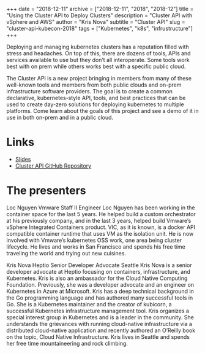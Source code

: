 +++
date = "2018-12-11"
archive = ["2018-12-11", "2018", "2018-12"]
title = "Using the Cluster API to Deploy Clusters"
description = "Cluster API with vSphere and AWS"
author = "Kris Nova"
subtitle = "Cluster API"
slug = "cluster-api-kubecon-2018"
tags = ["Kubernetes", "k8s", "infrustructure"]
+++

Deploying and managing kubernetes clusters has a reputation filled with stress and headaches. On top of this, there are dozens of tools, APIs and services available to use but they don’t all interoperate. Some tools work best with on prem while others works best with a specific public cloud.

The Cluster API is a new project bringing in members from many of these well-known tools and members from both public clouds and on-prem infrastructure software providers. The goal is to create a common declarative, kubernetes-style API, tools, and best practices that can be used to create day-zero solutions for deploying kubernetes to multiple platforms. Come learn about the goals of this project and see a demo of it in use in both on-prem and in a public cloud.

# Links

 - [Slides](https://docs.google.com/presentation/d/1NfJihQ0mnEXU7i8M-rbnJQqAhmWYJS2ENKOmP7NViL4/edit)
 - [Cluster API GitHub Repository](https://github.com/kubernetes-sigs/cluster-api)

# The presenters

Loc Nguyen
Vmware
Staff II Engineer
Loc Nguyen has been working in the container space for the last 5 years. He helped build a custom orchestrator at his previously company, and in the last 3 years, helped build Vmware’s vSphere Integrated Containers product. VIC, as it is known, is a docker API compatible container runtime that uses VM as the isolation unit. He is now involved with Vmware’s kubernetes OSS work, one area being cluster lifecycle. He lives and works in San Francisco and spends his free time traveling the world and trying out new cuisines.

Kris Nova
Heptio
Senior Developer Advocate
Seattle
Kris Nova is a senior developer advocate at Heptio focusing on containers, infrastructure, and Kubernetes. Kris is also an ambassador for the Cloud Native Computing Foundation. Previously, she was a developer advocate and an engineer on Kubernetes in Azure at Microsoft. Kris has a deep technical background in the Go programming language and has authored many successful tools in Go. She is a Kubernetes maintainer and the creator of kubicorn, a successful Kubernetes infrastructure management tool. Kris organizes a special interest group in Kubernetes and is a leader in the community. She understands the grievances with running cloud-native infrastructure via a distributed cloud-native application and recently authored an O’Reilly book on the topic, Cloud Native Infrastructure. Kris lives in Seattle and spends her free time mountaineering and rock climbing.
